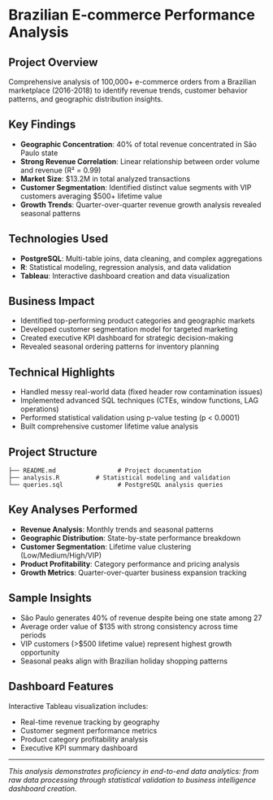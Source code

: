 # Brazilian E-commerce Performance Analysis

## Project Overview
Comprehensive analysis of 100,000+ e-commerce orders from a Brazilian marketplace (2016-2018) to identify revenue trends, customer behavior patterns, and geographic distribution insights.

## Key Findings
- **Geographic Concentration**: 40% of total revenue concentrated in São Paulo state
- **Strong Revenue Correlation**: Linear relationship between order volume and revenue (R² = 0.99)
- **Market Size**: $13.2M in total analyzed transactions
- **Customer Segmentation**: Identified distinct value segments with VIP customers averaging $500+ lifetime value
- **Growth Trends**: Quarter-over-quarter revenue growth analysis revealed seasonal patterns

## Technologies Used
- **PostgreSQL**: Multi-table joins, data cleaning, and complex aggregations
- **R**: Statistical modeling, regression analysis, and data validation
- **Tableau**: Interactive dashboard creation and data visualization

## Business Impact
- Identified top-performing product categories and geographic markets
- Developed customer segmentation model for targeted marketing
- Created executive KPI dashboard for strategic decision-making
- Revealed seasonal ordering patterns for inventory planning

## Technical Highlights
- Handled messy real-world data (fixed header row contamination issues)
- Implemented advanced SQL techniques (CTEs, window functions, LAG operations)
- Performed statistical validation using p-value testing (p < 0.0001)
- Built comprehensive customer lifetime value analysis

## Project Structure
```
├── README.md                 # Project documentation
├── analysis.R          # Statistical modeling and validation
└── queries.sql               # PostgreSQL analysis queries 
```

## Key Analyses Performed
- **Revenue Analysis**: Monthly trends and seasonal patterns
- **Geographic Distribution**: State-by-state performance breakdown  
- **Customer Segmentation**: Lifetime value clustering (Low/Medium/High/VIP)
- **Product Profitability**: Category performance and pricing analysis
- **Growth Metrics**: Quarter-over-quarter business expansion tracking

## Sample Insights
- São Paulo generates 40% of revenue despite being one state among 27
- Average order value of $135 with strong consistency across time periods
- VIP customers (>$500 lifetime value) represent highest growth opportunity
- Seasonal peaks align with Brazilian holiday shopping patterns

## Dashboard Features
Interactive Tableau visualization includes:
- Real-time revenue tracking by geography
- Customer segment performance metrics
- Product category profitability analysis
- Executive KPI summary dashboard

---
*This analysis demonstrates proficiency in end-to-end data analytics: from raw data processing through statistical validation to business intelligence dashboard creation.*
